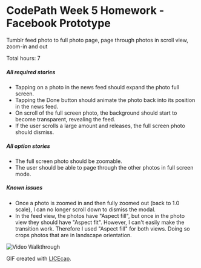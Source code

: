 CodePath Week 5 Homework - Facebook Prototype
============================================

Tumblr feed photo to full photo page, page through photos in scroll view, zoom-in and out

Total hours: 7

##### All required stories #####
* Tapping on a photo in the news feed should expand the photo full screen.
* Tapping the Done button should animate the photo back into its position in the news feed.
* On scroll of the full screen photo, the background should start to become transparent, revealing the feed.
* If the user scrolls a large amount and releases, the full screen photo should dismiss.

##### All option stories #####
* The full screen photo should be zoomable.
* The user should be able to page through the other photos in full screen mode.

##### Known issues #####
* Once a photo is zoomed in and then fully zoomed out (back to 1.0 scale), I can no longer scroll down to dismiss the modal.
* In the feed view, the photos have "Aspect fill", but once in the photo view they should have "Aspect fit". However, I can't easily make the transition work. Therefore I used "Aspect fill" for both views. Doing so crops photos that are in landscape orientation.


![Video Walkthrough](Walkthrough.gif)


GIF created with [LICEcap](http://licecap.en.softonic.com/ "Download LICEcap").
